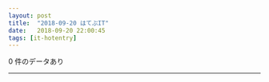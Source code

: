 ```yaml
---
layout: post
title:  "2018-09-20 はてぶIT"
date:   2018-09-20 22:00:45
tags: [it-hotentry]
---
```

0 件のデータあり

<hr>
